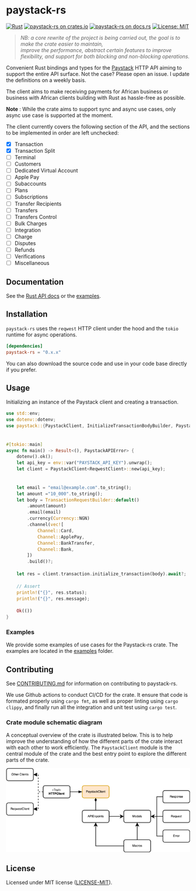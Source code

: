 # paystack-rs

[![Rust](https://github.com/morukele/paystack-rs/actions/workflows/rust.yml/badge.svg?branch=main)](https://github.com/morukele/paystack-rs/actions/workflows/rust.yml)
[![paystack-rs on crates.io](https://img.shields.io/crates/v/paystack-rs.svg)](https://crates.io/crates/paystack-rs)
[![paystack-rs  on docs.rs](https://docs.rs/paystack-rs/badge.svg)](https://docs.rs/paystack-rs)
[![License: MIT](https://img.shields.io/badge/License-MIT-yellow.svg)](https://opensource.org/licenses/MIT)

>*NB: a core rewrite of the project is being carried out, the goal is to make the crate easier to maintain,  
improve the performance, abstract certain features to improve flexibility, and support for both blocking and non-blocking
operations.*

Convenient Rust bindings and types for the [Paystack](https://paystack.com) HTTP API aiming to support the entire API surface. Not the case? Please open an issue. I update the definitions on a weekly basis.

The client aims to make receiving payments for African business or business with African clients building with Rust as hassle-free as possible.

**Note** : While the crate aims to support sync and async use cases, only async use case is supported at the moment.

The client currently covers the following section of the API, and the sections to be implemented in order are left unchecked:

- [x] Transaction
- [x] Transaction Split
- [ ] Terminal
- [ ] Customers
- [ ] Dedicated Virtual Account
- [ ] Apple Pay
- [ ] Subaccounts
- [ ] Plans
- [ ] Subscriptions
- [ ] Transfer Recipients
- [ ] Transfers
- [ ] Transfers Control
- [ ] Bulk Charges
- [ ] Integration
- [ ] Charge
- [ ] Disputes
- [ ] Refunds
- [ ] Verifications
- [ ] Miscellaneous

## Documentation

See the [Rust API docs](https://docs.rs/paystack-rs) or the [examples](/examples).

## Installation

`paystack-rs` uses the `reqwest` HTTP client under the hood and the `tokio` runtime for async operations.

```toml
[dependencies]
paystack-rs = "0.x.x"
```

You can also download the source code and use in your code base directly if you prefer.

## Usage

Initializing an instance of the Paystack client and creating a transaction.

```rust
use std::env;
use dotenv::dotenv;
use paystack::{PaystackClient, InitializeTransactionBodyBuilder, PaystackAPIError, Currency, Channel, ReqwestClient};


#[tokio::main]
async fn main() -> Result<(), PaystackAPIError> {
    dotenv().ok();
    let api_key = env::var("PAYSTACK_API_KEY").unwrap();
    let client = PaystackClient<ReqwestClient>::new(api_key);

    
    let email = "email@example.com".to_string();
    let amount ="10_000".to_string();
    let body = TransactionRequestBuilder::default()
        .amount(amount)
        .email(email)
        .currency(Currency::NGN)
        .channel(vec![
            Channel::Card,
            Channel::ApplePay,
            Channel::BankTransfer,
            Channel::Bank,
        ])
        .build()?;

    let res = client.transaction.initialize_transaction(body).await?;

    // Assert
    println!("{}", res.status);
    println!("{}", res.message);

    Ok(())
}
```

### Examples
We provide some examples of use cases for the Paystack-rs crate. The examples are located in the [examples](examples) folder.


## Contributing

See [CONTRIBUTING.md](/CONTRIBUTING.md) for information on contributing to paystack-rs.

We use Github actions to conduct CI/CD for the crate. It ensure that code is formated properly using `cargo fmt`, as well
as proper linting using `cargo clippy`, and finally run all the integration and unit test using `cargo test`.

### Crate module schematic diagram
A conceptual overview of the crate is illustrated below. This is to help improve the understanding of how the different
parts of the crate interact with each other to work efficiently. The `PaystackClient` module is the central module of
the crate and the best entry point to explore the different parts of the crate.

![Crate Schematic](docs/images/paystack-rs.png)


## License

Licensed under MIT license ([LICENSE-MIT](/LICENSE-MIT)).
